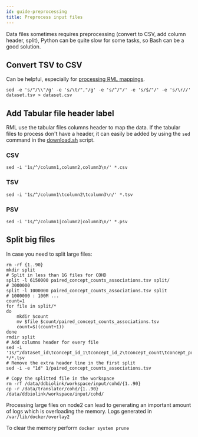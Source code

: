 ```yaml
---
id: guide-preprocessing
title: Preprocess input files
---
```


Data files sometimes requires preprocessing  (convert to CSV, add column header, split), Python can be quite slow for some tasks, so Bash can be a good solution.

## Convert TSV to CSV

Can be helpful, especially for [processing RML mappings](/docs/d2s-rml).

```shell
sed -e 's/"/\\"/g' -e 's/\t/","/g' -e 's/^/"/' -e 's/$/"/' -e 's/\r//' dataset.tsv > dataset.csv
```

## Add Tabular file header label

RML use the tabular files columns header to map the data. If the tabular files to process don't have a header, it can easily be added by using the `sed` command in the [download.sh](https://github.com/MaastrichtU-IDS/d2s-core/blob/master/support/template/dataset/download/download_examples.sh#L68) script.

### CSV

```shell
sed -i '1s/^/column1,column2,column3\n/' *.csv
```

### TSV

```shell
sed -i '1s/^/column1\tcolumn2\tcolumn3\n/' *.tsv
```

### PSV

```shell
sed -i '1s/^/column1|column2|column3\n/' *.psv
```

## Split big files

In case you need to split large files:

```shell
rm -rf {1..90}
mkdir split
# Split in less than 1G files for COHD
split -l 6150000 paired_concept_counts_associations.tsv split/
# 3000000
split -l 1000000 paired_concept_counts_associations.tsv split
# 1000000 : 100M ...
count=1
for file in split/*
do
	mkdir $count
	mv $file $count/paired_concept_counts_associations.tsv
	count=$((count+1))
done
rmdir split
# Add columns header for every file
sed -i '1s/^/dataset_id\tconcept_id_1\tconcept_id_2\tconcept_count\tconcept_prevalence\tchi_square_t\tchi_square_p\texpected_count\tln_ratio\trel_freq_1\trel_freq_2\n/' */*.tsv
# Remove the extra header line in the first split
sed -i -e "1d" 1/paired_concept_counts_associations.tsv

# Copy the splitted file in the workspace
rm -rf /data/ddbiolink/workspace/input/cohd/{1..90}
cp -r /data/translator/cohd/{1..90} /data/ddbiolink/workspace/input/cohd/
```

Processing large files on node2 can lead to generating an important amount of logs which is overloading the memory. Logs generated in `/var/lib/docker/overlay2`

To clear the memory perform `docker system prune`
